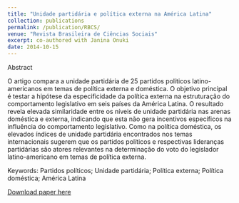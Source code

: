 ```yaml
---
title: "Unidade partidária e política externa na América Latina"
collection: publications
permalink: /publication/RBCS/
venue: "Revista Brasileira de Ciências Sociais"
excerpt: co-authored with Janina Onuki
date: 2014-10-15
---
```


Abstract

O artigo compara a unidade partidária de 25 partidos políticos latino-americanos em temas de política externa e doméstica. O objetivo principal é testar a hipótese da especificidade da política externa na estruturação do comportamento legislativo em seis países da América Latina. O resultado revela elevada similaridade entre os níveis de unidade partidária nas arenas doméstica e externa, indicando que esta não gera incentivos específicos na influência do comportamento legislativo. Como na política doméstica, os elevados índices de unidade partidária encontrados nos temas internacionais sugerem que os partidos políticos e respectivas lideranças partidárias são atores relevantes na determinação do voto do legislador latino-americano em temas de política externa.

Keywords: Partidos políticos; Unidade partidária; Política externa; Política doméstica; América Latina


[Download paper here](https://www.scielo.br/pdf/rbcsoc/v29n86/09.pdf)
